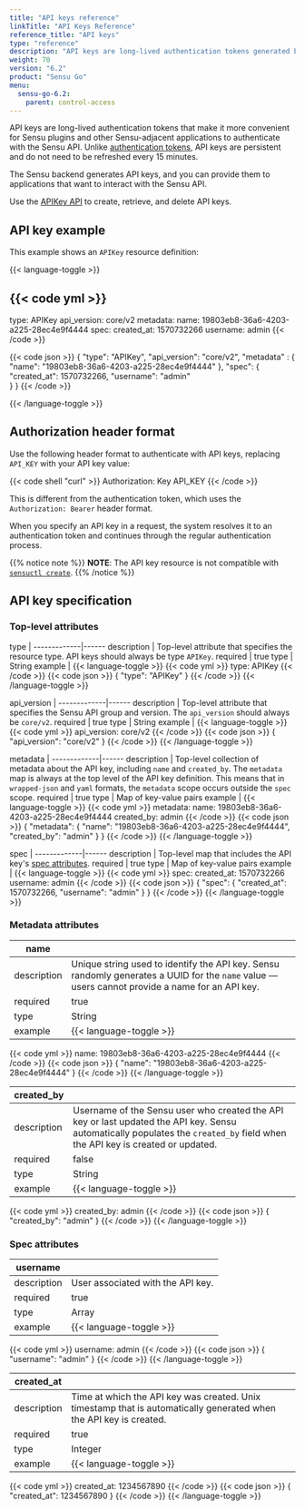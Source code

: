 ```yaml
---
title: "API keys reference"
linkTitle: "API Keys Reference"
reference_title: "API keys"
type: "reference"
description: "API keys are long-lived authentication tokens generated by the Sensu backend. You can provide API keys to applications that want to interact with the Sensu API. Read this reference doc to learn about API keys."
weight: 70
version: "6.2"
product: "Sensu Go"
menu: 
  sensu-go-6.2:
    parent: control-access
---
```


API keys are long-lived authentication tokens that make it more convenient for Sensu plugins and other Sensu-adjacent applications to authenticate with the Sensu API.
Unlike [authentication tokens][2], API keys are persistent and do not need to be refreshed every 15 minutes.

The Sensu backend generates API keys, and you can provide them to applications that want to interact with the Sensu API.

Use the [APIKey API][1] to create, retrieve, and delete API keys.

## API key example

This example shows an `APIKey` resource definition:

{{< language-toggle >}}

{{< code yml >}}
---
type: APIKey
api_version: core/v2
metadata:
  name: 19803eb8-36a6-4203-a225-28ec4e9f4444
spec:
  created_at: 1570732266
  username: admin
{{< /code >}}

{{< code json >}}
{
  "type": "APIKey",
  "api_version": "core/v2",
  "metadata" : {
    "name": "19803eb8-36a6-4203-a225-28ec4e9f4444"
  },
  "spec": {
    "created_at": 1570732266,
    "username": "admin"    
  }
}
{{< /code >}}

{{< /language-toggle >}}

## Authorization header format

Use the following header format to authenticate with API keys, replacing `API_KEY` with your API key value:

{{< code shell "curl" >}}
Authorization: Key API_KEY
{{< /code >}}

This is different from the authentication token, which uses the `Authorization: Bearer` header format.

When you specify an API key in a request, the system resolves it to an authentication token and continues through the regular authentication process.

{{% notice note %}}
**NOTE**: The API key resource is not compatible with [`sensuctl create`](../../../sensuctl/create-manage-resources/#create-resources).
{{% /notice %}}

## API key specification

### Top-level attributes

type         | 
-------------|------
description  | Top-level attribute that specifies the resource type. API keys should always be type `APIKey`.
required     | true
type         | String
example      | {{< language-toggle >}}
{{< code yml >}}
type: APIKey
{{< /code >}}
{{< code json >}}
{
  "type": "APIKey"
}
{{< /code >}}
{{< /language-toggle >}}

api_version  | 
-------------|------
description  | Top-level attribute that specifies the Sensu API group and version. The `api_version` should always be `core/v2`.
required     | true
type         | String
example      | {{< language-toggle >}}
{{< code yml >}}
api_version: core/v2
{{< /code >}}
{{< code json >}}
{
  "api_version": "core/v2"
}
{{< /code >}}
{{< /language-toggle >}}

metadata     | 
-------------|------
description  | Top-level collection of metadata about the API key, including `name` and `created_by`. The `metadata` map is always at the top level of the API key definition. This means that in `wrapped-json` and `yaml` formats, the `metadata` scope occurs outside the `spec` scope.
required     | true
type         | Map of key-value pairs
example      | {{< language-toggle >}}
{{< code yml >}}
metadata:
  name: 19803eb8-36a6-4203-a225-28ec4e9f4444
  created_by: admin
{{< /code >}}
{{< code json >}}
{
  "metadata": {
    "name": "19803eb8-36a6-4203-a225-28ec4e9f4444",
    "created_by": "admin"
  }
}
{{< /code >}}
{{< /language-toggle >}}

spec         | 
-------------|------
description  | Top-level map that includes the API key's [spec attributes][4].
required     | true
type         | Map of key-value pairs
example      | {{< language-toggle >}}
{{< code yml >}}
spec:
  created_at: 1570732266
  username: admin
{{< /code >}}
{{< code json >}}
{
  "spec": {
    "created_at": 1570732266,
    "username": "admin"
  }
}
{{< /code >}}
{{< /language-toggle >}}

### Metadata attributes

| name       |      |
-------------|------
description  | Unique string used to identify the API key. Sensu randomly generates a UUID for the `name` value &mdash; users cannot provide a name for an API key.
required     | true
type         | String
example      | {{< language-toggle >}}
{{< code yml >}}
name: 19803eb8-36a6-4203-a225-28ec4e9f4444
{{< /code >}}
{{< code json >}}
{
  "name": "19803eb8-36a6-4203-a225-28ec4e9f4444"
}
{{< /code >}}
{{< /language-toggle >}}

| created_by |      |
-------------|------
description  | Username of the Sensu user who created the API key or last updated the API key. Sensu automatically populates the `created_by` field when the API key is created or updated.
required     | false
type         | String
example      | {{< language-toggle >}}
{{< code yml >}}
created_by: admin
{{< /code >}}
{{< code json >}}
{
  "created_by": "admin"
}
{{< /code >}}
{{< /language-toggle >}}

### Spec attributes

| username   |     |
-------------|------
description  | User associated with the API key.
required     | true
type         | Array
example      | {{< language-toggle >}}
{{< code yml >}}
username: admin
{{< /code >}}
{{< code json >}}
{
  "username": "admin"
}
{{< /code >}}
{{< /language-toggle >}}

| created_at |      |
-------------|------
description  | Time at which the API key was created. Unix timestamp that is automatically generated when the API key is created.
required     | true
type         | Integer
example      | {{< language-toggle >}}
{{< code yml >}}
created_at: 1234567890
{{< /code >}}
{{< code json >}}
{
  "created_at": 1234567890
}
{{< /code >}}
{{< /language-toggle >}}


[1]: ../../../api/apikeys/
[2]: ../../../api/auth/
[4]: #spec-attributes
